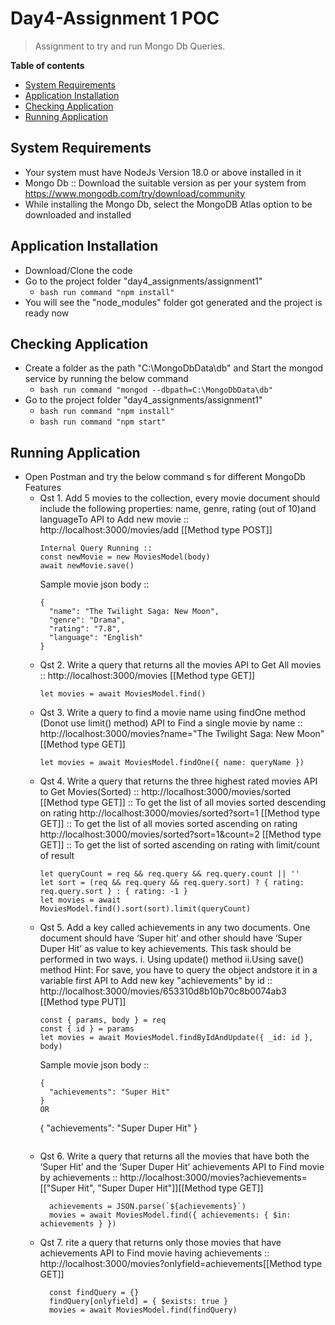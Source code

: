# Day4-Assignment 1 POC
> Assignment to try and run Mongo Db Queries.

__Table of contents__

  - [System Requirements](#system-requirements)
  - [Application Installation](#application-installation)
  - [Checking Application](#checking-application)
  - [Running Application](#running-application)

## System Requirements

  - Your system must have NodeJs Version 18.0 or above installed in it
  - Mongo Db :: Download the suitable version as per your system from https://www.mongodb.com/try/download/community
  - While installing the Mongo Db, select the MongoDB Atlas option to be downloaded and installed

## Application Installation

  - Download/Clone the code
  - Go to the project folder "day4_assignments/assignment1"
    - ```bash run command "npm install" ```
  - You will see the "node_modules" folder got generated and the project is ready now

## Checking Application

  - Create a folder as the path "C:\MongoDbData\db" and Start the mongod service by running the below command
    - ```bash run command "mongod --dbpath=C:\MongoDbData\db" ```
  - Go to the project folder "day4_assignments/assignment1"
    - ```bash run command "npm install" ```
    - ```bash run command "npm start" ```

## Running Application

  - Open Postman and try the below command s for different MongoDb Features
    - Qst 1. Add 5 movies to the collection, every movie document should include the following properties:
      name, genre, rating (out of 10)and languageTo
      API to Add new movie :: http://localhost:3000/movies/add [[Method type POST]]
      ```
      Internal Query Running ::
      const newMovie = new MoviesModel(body)
      await newMovie.save()
      ```
      Sample movie json body ::  
      ```
      {
        "name": "The Twilight Saga: New Moon",
        "genre": "Drama",
        "rating": "7.8",
        "language": "English"
      }
      ```
    - Qst 2. Write a query that returns all the movies
      API to Get All movies :: http://localhost:3000/movies [[Method type GET]]
      ```
      let movies = await MoviesModel.find()
      ```
    - Qst 3. Write a query to find a movie name using findOne method (Donot use limit() method)
      API to Find a single movie by name :: http://localhost:3000/movies?name="The Twilight Saga: New Moon" [[Method type GET]]
      ```
      let movies = await MoviesModel.findOne({ name: queryName })
      ```
    - Qst 4. Write a query that returns the three highest rated movies
      API to Get Movies(Sorted) :: 
      http://localhost:3000/movies/sorted [[Method type GET]] :: To get the list of all movies sorted descending on rating
      http://localhost:3000/movies/sorted?sort=1 [[Method type GET]] :: To get the list of all movies sorted ascending on rating
      http://localhost:3000/movies/sorted?sort=1&count=2 [[Method type GET]] :: To get the list of sorted ascending on rating with limit/count of result
      ```
      let queryCount = req && req.query && req.query.count || ''
      let sort = (req && req.query && req.query.sort) ? { rating: req.query.sort } : { rating: -1 }
      let movies = await MoviesModel.find().sort(sort).limit(queryCount)
      ```
    - Qst 5. Add a key called achievements in any two documents. One document should have ‘Super hit’
      and other should have ‘Super Duper Hit’ as value to key achievements. This task should be performed in two ways.
      i. Using update() method
      ii.Using save() method
      Hint: For save, you have to query the object andstore it in a variable first
      API to Add new key "achievements" by id  :: http://localhost:3000/movies/653310d8b10b70c8b0074ab3 [[Method type PUT]]
      ```
      const { params, body } = req
      const { id } = params
      let movies = await MoviesModel.findByIdAndUpdate({ _id: id }, body)
      ```
      Sample movie json body ::  
      ```
      {
        "achievements": "Super Hit"
      }
      OR
      ```
      {
        "achievements": "Super Duper Hit"
      }
      ```
    - Qst 6. Write a query that returns all the movies that have both the ‘Super Hit’ and the ‘Super Duper Hit’
      achievements
      API to Find movie by achievements :: http://localhost:3000/movies?achievements=[["Super Hit", "Super Duper Hit"]][[Method type GET]]
      ```
        achievements = JSON.parse(`${achievements}`)
        movies = await MoviesModel.find({ achievements: { $in: achievements } })
      ```
    - Qst 7. rite a query that returns only those movies that have achievements
      API to Find movie having achievements :: http://localhost:3000/movies?onlyfield=achievements[[Method type GET]]
      ```
        const findQuery = {}
        findQuery[onlyfield] = { $exists: true }
        movies = await MoviesModel.find(findQuery)
      ```

